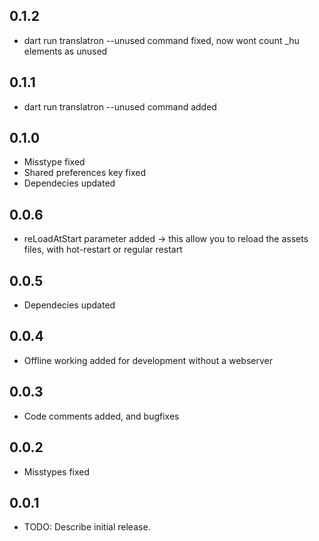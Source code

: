 ## 0.1.2

* dart run translatron --unused command fixed, now wont count _hu elements as unused

## 0.1.1

* dart run translatron --unused command added

## 0.1.0

* Misstype fixed
* Shared preferences key fixed
* Dependecies updated

## 0.0.6

* reLoadAtStart parameter added -> this allow you to reload the assets files, with hot-restart or regular restart

## 0.0.5

* Dependecies updated

## 0.0.4

* Offline working added for development without a webserver

## 0.0.3

* Code comments added, and bugfixes

## 0.0.2

* Misstypes fixed

## 0.0.1

* TODO: Describe initial release.

